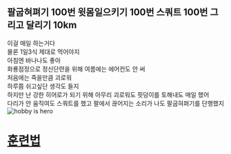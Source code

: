 ## 팔굽혀펴기 100번 윗몸일으키기 100번 스쿼트 100번 그리고 달리기 10km
이걸 매일 하는거다  
물론 1일3식 제대로 먹어야지  
아침엔 바나나도 좋아  
화룡점정으로 정신단련을 위해 여름에는 에어컨도 안 써  
처음에는 죽을만큼 괴로워  
하루쯤 쉬고싶단 생각도 들지  
하지만 난 강한 히어로가 되기 위해 아무리 괴로워도 핏덩이를 토해내도 매일 했어  
다리가 안 움직여도 스쿼트를 했고 팔에서 끊어지는 소리가 나도 팔굽혀펴기를 단행했지  
![hobby is hero](https://image-proxy.namuwikiusercontent.com/r/http%3A%2F%2Fonepunchman-anime.net%2Fcharacter%2Fimg%2Fdetail_saitama.png)
# [훈련법](http://blog.naver.com/thegreatyong1127/220986582762)
